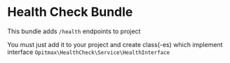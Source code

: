 # Health Check Bundle

This bundle adds `/health` endpoints to project

You must just add it to your project and create class(-es) which implement interface
`Opitmax\HealthCheck\Service\HealthInterface`